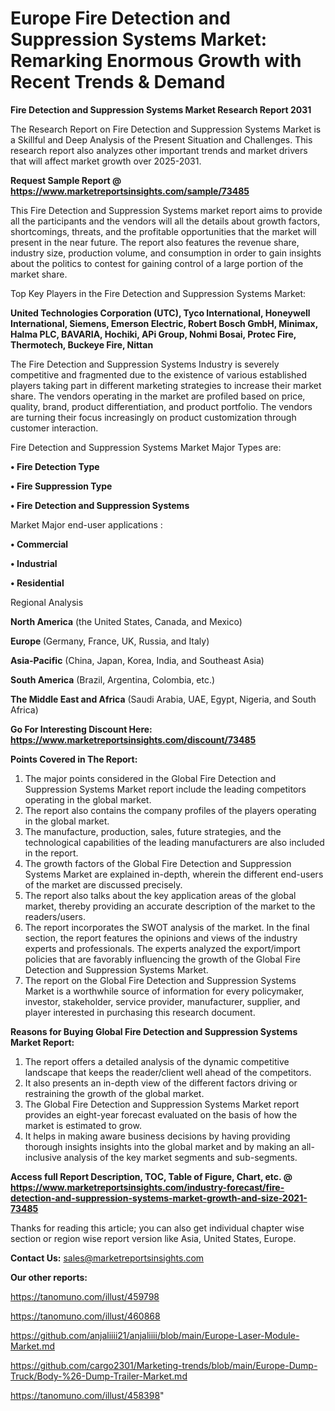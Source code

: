  # Europe Fire Detection and Suppression Systems Market: Remarking Enormous Growth with Recent Trends & Demand

<strong>Fire Detection and Suppression Systems Market Research Report 2031</strong>

The Research Report on Fire Detection and Suppression Systems Market is a Skillful and Deep Analysis of the Present Situation and Challenges. This research report also analyzes other important trends and market drivers that will affect market growth over 2025-2031.

<strong>Request Sample Report @ <a href=https://www.marketreportsinsights.com/sample/73485>https://www.marketreportsinsights.com/sample/73485</a></strong>

This Fire Detection and Suppression Systems market report aims to provide all the participants and the vendors will all the details about growth factors, shortcomings, threats, and the profitable opportunities that the market will present in the near future. The report also features the revenue share, industry size, production volume, and consumption in order to gain insights about the politics to contest for gaining control of a large portion of the market share.

Top Key Players in the Fire Detection and Suppression Systems Market:

<strong>United Technologies Corporation (UTC), Tyco International, Honeywell International, Siemens, Emerson Electric, Robert Bosch GmbH, Minimax, Halma PLC, BAVARIA, Hochiki, APi Group, Nohmi Bosai, Protec Fire, Thermotech, Buckeye Fire, Nittan</strong>

The Fire Detection and Suppression Systems Industry is severely competitive and fragmented due to the existence of various established players taking part in different marketing strategies to increase their market share. The vendors operating in the market are profiled based on price, quality, brand, product differentiation, and product portfolio. The vendors are turning their focus increasingly on product customization through customer interaction.

Fire Detection and Suppression Systems Market Major Types are:

<strong>• Fire Detection Type

• Fire Suppression Type

• Fire Detection and Suppression Systems</strong>

Market Major end-user applications :

<strong>• Commercial

• Industrial

• Residential</strong>

Regional Analysis

</u><strong><b>North America</b></strong> (the United States, Canada, and Mexico)

<strong><b>Europe </b></strong>(Germany, France, UK, Russia, and Italy)

<strong><b>Asia-Pacific</b></strong> (China, Japan, Korea, India, and Southeast Asia)

<strong><b>South America</b></strong> (Brazil, Argentina, Colombia, etc.)

<strong><b>The Middle East and Africa</b></strong> (Saudi Arabia, UAE, Egypt, Nigeria, and South Africa)

<strong>Go For Interesting Discount Here: <a href=https://www.marketreportsinsights.com/discount/73485>https://www.marketreportsinsights.com/discount/73485</a></strong>

<strong>Points Covered in The Report:</strong>
<ol>
  <li>The major points considered in the Global Fire Detection and Suppression Systems Market report include the leading competitors operating in the global market.</li>
  <li>The report also contains the company profiles of the players operating in the global market.</li>
  <li>The manufacture, production, sales, future strategies, and the technological capabilities of the leading manufacturers are also included in the report.</li>
  <li>The growth factors of the Global Fire Detection and Suppression Systems Market are explained in-depth, wherein the different end-users of the market are discussed precisely.</li>
  <li>The report also talks about the key application areas of the global market, thereby providing an accurate description of the market to the readers/users.</li>
  <li>The report incorporates the SWOT analysis of the market. In the final section, the report features the opinions and views of the industry experts and professionals. The experts analyzed the export/import policies that are favorably influencing the growth of the Global Fire Detection and Suppression Systems Market.</li>
  <li>The report on the Global Fire Detection and Suppression Systems Market is a worthwhile source of information for every policymaker, investor, stakeholder, service provider, manufacturer, supplier, and player interested in purchasing this research document.</li>
</ol>
<strong>Reasons for Buying Global Fire Detection and Suppression Systems Market Report:</strong>

<ol>
  <li>The report offers a detailed analysis of the dynamic competitive landscape that keeps the reader/client well ahead of the competitors.</li>
  <li>It also presents an in-depth view of the different factors driving or restraining the growth of the global market.</li>
  <li>The Global Fire Detection and Suppression Systems Market report provides an eight-year forecast evaluated on the basis of how the market is estimated to grow.</li>
  <li>It helps in making aware business decisions by having providing thorough insights insights into the global market and by making an all-inclusive analysis of the key market segments and sub-segments.</li>
</ol>
<strong>Access full Report Description, TOC, Table of Figure, Chart, etc. @ <a href=https://www.marketreportsinsights.com/industry-forecast/fire-detection-and-suppression-systems-market-growth-and-size-2021-73485>https://www.marketreportsinsights.com/industry-forecast/fire-detection-and-suppression-systems-market-growth-and-size-2021-73485</a></strong>


Thanks for reading this article; you can also get individual chapter wise section or region wise report version like Asia, United States, Europe.

<strong>Contact Us:</strong>
sales@marketreportsinsights.com

<strong>Our other reports:</strong>

<a href=https://tanomuno.com/illust/459798>https://tanomuno.com/illust/459798</a>

<a href=https://tanomuno.com/illust/460868>https://tanomuno.com/illust/460868</a>

<a href=https://github.com/anjaliiii21/anjaliiii/blob/main/Europe-Laser-Module-Market.md>https://github.com/anjaliiii21/anjaliiii/blob/main/Europe-Laser-Module-Market.md</a>

<a href=https://github.com/cargo2301/Marketing-trends/blob/main/Europe-Dump-Truck/Body-%26-Dump-Trailer-Market.md>https://github.com/cargo2301/Marketing-trends/blob/main/Europe-Dump-Truck/Body-%26-Dump-Trailer-Market.md</a>

<a href=https://tanomuno.com/illust/458398>https://tanomuno.com/illust/458398</a>"
